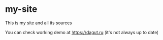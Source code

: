 # my-site
This is my site and all its sources

You can check working demo at https://dagut.ru (it's not always up to date)